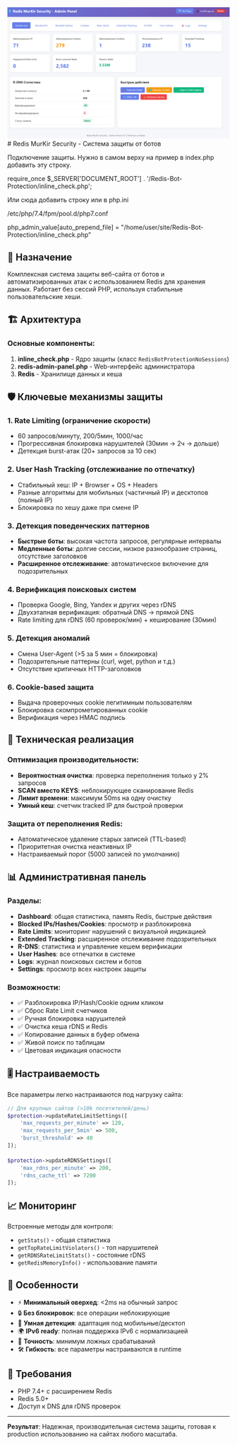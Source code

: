 <img src="./images/Screenshot 2025-10-13 153857.png" alt="Демонстрация" width="800">
# Redis MurKir Security - Система защиты от ботов

Подключение защиты. Нужно в самом верху на пример в index.php добавить эту строку.

require_once $_SERVER['DOCUMENT_ROOT'] . '/Redis-Bot-Protection/inline_check.php';

Или сюда добавить строку или в php.ini

/etc/php/7.4/fpm/pool.d/php7.conf

php_admin_value[auto_prepend_file] = "/home/user/site/Redis-Bot-Protection/inline_check.php"

## 🎯 Назначение

Комплексная система защиты веб-сайта от ботов и автоматизированных атак с использованием Redis для хранения данных. Работает без сессий PHP, используя стабильные пользовательские хеши.

## 🏗️ Архитектура

### Основные компоненты:

1. **inline_check.php** - Ядро защиты (класс `RedisBotProtectionNoSessions`)
2. **redis-admin-panel.php** - Web-интерфейс администратора
3. **Redis** - Хранилище данных и кеша

## 🛡️ Ключевые механизмы защиты

### 1. **Rate Limiting** (ограничение скорости)
- 60 запросов/минуту, 200/5мин, 1000/час
- Прогрессивная блокировка нарушителей (30мин → 2ч → дольше)
- Детекция burst-атак (20+ запросов за 10 сек)

### 2. **User Hash Tracking** (отслеживание по отпечатку)
- Стабильный хеш: IP + Browser + OS + Headers
- Разные алгоритмы для мобильных (частичный IP) и десктопов (полный IP)
- Блокировка по хешу даже при смене IP

### 3. **Детекция поведенческих паттернов**
- **Быстрые боты**: высокая частота запросов, регулярные интервалы
- **Медленные боты**: долгие сессии, низкое разнообразие страниц, отсутствие заголовков
- **Расширенное отслеживание**: автоматическое включение для подозрительных

### 4. **Верификация поисковых систем**
- Проверка Google, Bing, Yandex и других через rDNS
- Двухэтапная верификация: обратный DNS → прямой DNS
- Rate limiting для rDNS (60 проверок/мин) + кеширование (30мин)

### 5. **Детекция аномалий**
- Смена User-Agent (>5 за 5 мин = блокировка)
- Подозрительные паттерны (curl, wget, python и т.д.)
- Отсутствие критичных HTTP-заголовков

### 6. **Cookie-based защита**
- Выдача проверочных cookie легитимным пользователям
- Блокировка скомпрометированных cookie
- Верификация через HMAC подпись

## 🔧 Техническая реализация

### Оптимизация производительности:
- **Вероятностная очистка**: проверка переполнения только у 2% запросов
- **SCAN вместо KEYS**: неблокирующее сканирование Redis
- **Лимит времени**: максимум 50ms на одну очистку
- **Умный кеш**: счетчик tracked IP для быстрой проверки

### Защита от переполнения Redis:
- Автоматическое удаление старых записей (TTL-based)
- Приоритетная очистка неактивных IP
- Настраиваемый порог (5000 записей по умолчанию)

## 📊 Административная панель

### Разделы:
- **Dashboard**: общая статистика, память Redis, быстрые действия
- **Blocked IPs/Hashes/Cookies**: просмотр и разблокировка
- **Rate Limits**: мониторинг нарушений с визуальной индикацией
- **Extended Tracking**: расширенное отслеживание подозрительных
- **R-DNS**: статистика и управление кешем верификации
- **User Hashes**: все отпечатки в системе
- **Logs**: журнал поисковых систем и ботов
- **Settings**: просмотр всех настроек защиты

### Возможности:
- ✅ Разблокировка IP/Hash/Cookie одним кликом
- ✅ Сброс Rate Limit счетчиков
- ✅ Ручная блокировка нарушителей
- ✅ Очистка кеша rDNS и Redis
- ✅ Копирование данных в буфер обмена
- ✅ Живой поиск по таблицам
- ✅ Цветовая индикация опасности

## 🎚️ Настраиваемость

Все параметры легко настраиваются под нагрузку сайта:
```php
// Для крупных сайтов (>10k посетителей/день)
$protection->updateRateLimitSettings([
    'max_requests_per_minute' => 120,
    'max_requests_per_5min' => 500,
    'burst_threshold' => 40
]);

$protection->updateRDNSSettings([
    'max_rdns_per_minute' => 200,
    'rdns_cache_ttl' => 7200
]);
```

## 📈 Мониторинг

Встроенные методы для контроля:
- `getStats()` - общая статистика
- `getTopRateLimitViolators()` - топ нарушителей
- `getRDNSRateLimitStats()` - состояние rDNS
- `getRedisMemoryInfo()` - использование памяти

## 🚀 Особенности

- ⚡ **Минимальный оверхед**: <2ms на обычный запрос
- 🔒 **Без блокировок**: все операции неблокирующие
- 📱 **Умная детекция**: адаптация под мобильные/десктоп
- 🌍 **IPv6 ready**: полная поддержка IPv6 с нормализацией
- 🎯 **Точность**: минимум ложных срабатываний
- 🛠️ **Гибкость**: все параметры настраиваются в runtime

## 💾 Требования

- PHP 7.4+ с расширением Redis
- Redis 5.0+
- Доступ к DNS для rDNS проверок

---

**Результат**: Надежная, производительная система защиты, готовая к production использованию на сайтах любого масштаба.
